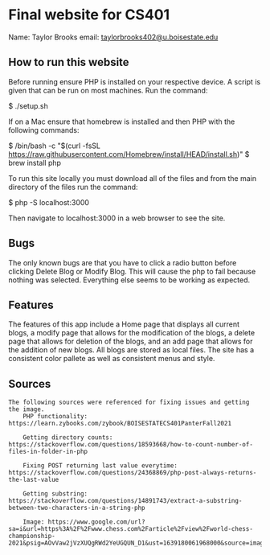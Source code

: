 # Final website for CS401

Name: Taylor Brooks
email: taylorbrooks402@u.boisestate.edu

## How to run this website

Before running ensure PHP is installed on your respective device. A script is given that can be run on most machines. Run the command:

$ ./setup.sh

If on a Mac ensure that homebrew is installed and then PHP with the following commands:

$ /bin/bash -c "$(curl -fsSL https://raw.githubusercontent.com/Homebrew/install/HEAD/install.sh)"
$ brew install php

To run this site locally you must download all of the files and from the main directory of the files run the command:

$ php -S localhost:3000

Then navigate to localhost:3000 in a web browser to see the site. 

## Bugs

The only known bugs are that you have to click a radio button before clicking Delete Blog or Modify Blog. This will cause the php to fail because nothing was selected. Everything else seems to be working as expected. 

## Features

The features of this app include a Home page that displays all current blogs, a modify page that allows for the modification of the blogs, a delete page that allows for deletion of the blogs, and an add page that allows for the addition of new blogs. All blogs are stored as local files. The site has a consistent color pallete as well as consistent menus and style.

## Sources
    The following sources were referenced for fixing issues and getting the image.
        PHP functionality: https://learn.zybooks.com/zybook/BOISESTATECS401PanterFall2021 

        Getting directory counts: https://stackoverflow.com/questions/18593668/how-to-count-number-of-files-in-folder-in-php

        Fixing POST returning last value everytime: https://stackoverflow.com/questions/24368869/php-post-always-returns-the-last-value

        Getting substring: https://stackoverflow.com/questions/14891743/extract-a-substring-between-two-characters-in-a-string-php

        Image: https://www.google.com/url?sa=i&url=https%3A%2F%2Fwww.chess.com%2Farticle%2Fview%2Fworld-chess-championship-2021&psig=AOvVaw2jVzXUQgRWd2YeUGQUN_D1&ust=1639180061968000&source=images&cd=vfe&ved=0CAsQjRxqFwoTCIiJwY_01_QCFQAAAAAdAAAAABAD
